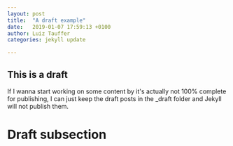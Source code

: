 ```yaml
---
layout: post
title:  "A draft example"
date:   2019-01-07 17:59:13 +0100
author: Luiz Tauffer
categories: jekyll update

---
```


## This is a draft
If I wanna start working on some content by it's actually not 100% complete for publishing, I can just keep the draft posts in the _draft folder and Jekyll will not publish them.

# Draft subsection
